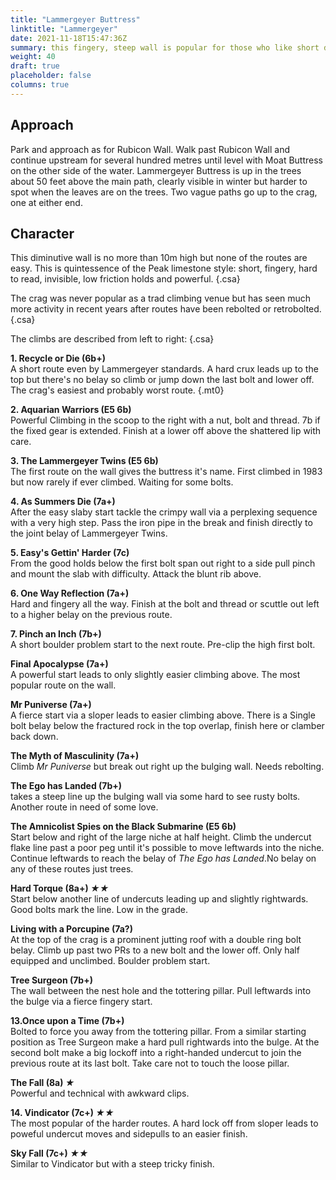 ```yaml
---
title: "Lammergeyer Buttress"
linktitle: "Lammergeyer"
date: 2021-11-18T15:47:36Z
summary: this fingery, steep wall is popular for those who like short desperates.
weight: 40
draft: true
placeholder: false
columns: true
---
```


## Approach

Park and approach as for Rubicon Wall. Walk past Rubicon Wall and continue upstream for several hundred metres until level with Moat Buttress on the other side of the water. Lammergeyer Buttress is up in the trees about 50 feet above the main path, clearly visible in winter but harder to spot when the leaves are on the trees. Two vague paths go up to the crag, one at either end.

## Character

This diminutive wall is no more than 10m high but none of the routes are easy. This is quintessence of the Peak limestone style: short, fingery, hard to read, invisible, low friction holds and powerful.
{.csa}

The crag was never popular as a trad climbing venue but has seen much more activity in recent years after routes have been rebolted or retrobolted.
{.csa}

The climbs are described from left to right:
{.csa}

**1. Recycle or Die (6b+)**  
A short route even by Lammergeyer standards. A hard crux leads up to the top but there's no belay so climb or jump down the last bolt and lower off. The crag's easiest and probably worst route.
{.mt0}

**2. Aquarian Warriors (E5 6b)**  
Powerful Climbing in the scoop to the right with a nut, bolt and thread. 7b if the fixed gear is extended. Finish at a lower off above the shattered lip with care.


**3. The Lammergeyer Twins (E5 6b)**  
The first route on the wall gives the buttress it's name. First climbed in 1983 but now rarely if ever climbed. Waiting for some bolts.

**4. As Summers Die (7a+)**  
After the easy slaby start tackle the crimpy wall via a perplexing sequence with a very high step. Pass the iron pipe in the break and finish directly to the joint belay of Lammergeyer Twins.

**5. Easy's Gettin' Harder (7c)**  
From the good holds below the first bolt span out right to a side pull pinch and mount the slab with difficulty. Attack the blunt rib above.

**6. One Way Reflection (7a+)**  
Hard and fingery all the way. Finish at the bolt and thread or scuttle out left to a higher belay on the previous route.


**7. Pinch an Inch (7b+)**  
A short boulder problem start to the next route.  Pre-clip the high first bolt.

**Final Apocalypse (7a+)**  
A powerful start leads to only slightly easier climbing above. The most popular route on the wall.

**Mr Puniverse (7a+)**  
A fierce start via a sloper leads to easier climbing above.  There is a Single bolt belay below the fractured rock in the top overlap, finish here or clamber back down.

**The Myth of Masculinity (7a+)**  
Climb *Mr Puniverse* but break out right up the bulging wall. Needs rebolting.

**The Ego has Landed (7b+)**  
takes a steep line up the bulging wall via some hard to see rusty bolts. Another route in need of some love.

**The Amnicolist Spies on the Black Submarine (E5 6b)**  
Start below and right of the large niche at half height. Climb the undercut flake line past a poor peg until it's possible to move leftwards into the niche. Continue leftwards to reach the belay of *The Ego has Landed*.No belay on any of these routes just trees.

**Hard Torque (8a+) *&starf;&starf;***  
Start below another line of undercuts leading up and slightly rightwards. Good bolts mark the line. Low in the grade.

**Living with a Porcupine (7a?)**  
At the top of the crag is a prominent jutting roof with a double ring bolt belay. Climb up past two PRs to a new bolt and the lower off.  Only half equipped and unclimbed. Boulder problem start.

**Tree Surgeon (7b+)**  
The wall between the nest hole and the tottering pillar. Pull leftwards into the bulge via a fierce fingery start.


**13.Once upon a Time (7b+)**  
Bolted to force you away from the tottering pillar. From a similar starting position as Tree Surgeon make a hard pull rightwards into the bulge. At the second bolt make a big lockoff into a right-handed undercut to join the previous route at its last bolt. Take care not to touch the loose pillar.

**The Fall (8a) *&starf;***  
Powerful and technical with awkward clips.

**14. Vindicator (7c+)  *&starf;&starf;***  
The most popular of the harder routes. A hard lock off from sloper leads to poweful undercut moves and sidepulls to an easier finish.

**Sky Fall (7c+) *&starf;&starf;***    
Similar to Vindicator but with a steep tricky finish.